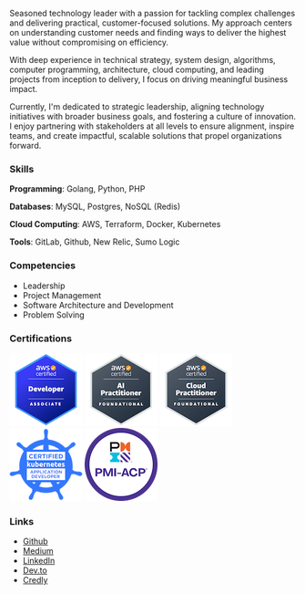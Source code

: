 Seasoned technology leader with a passion for tackling complex challenges and delivering practical, customer-focused solutions. My approach centers on understanding customer needs and finding ways to deliver the highest value without compromising on efficiency.

With deep experience in technical strategy, system design, algorithms, computer programming, architecture, cloud computing, and leading projects from inception to delivery, I focus on driving meaningful business impact. 

Currently, I'm dedicated to strategic leadership, aligning technology initiatives with broader business goals, and fostering a culture of innovation. I enjoy partnering with stakeholders at all levels to ensure alignment, inspire teams, and create impactful, scalable solutions that propel organizations forward.

### Skills

**Programming**: Golang, Python, PHP 

**Databases**: MySQL, Postgres, NoSQL (Redis) 

**Cloud Computing**: AWS, Terraform, Docker, Kubernetes 

**Tools**: GitLab, Github, New Relic, Sumo Logic

### Competencies
- Leadership
- Project Management
- Software Architecture and Development
- Problem Solving

### Certifications

![aws developer](./media/awsdev.png)
![aws ai](./media/awsai.png)
![aws cp](./media/awscloud.png)
![ckad](./media/ckad.png)
![pmi acp](./media/pmiacp.png)

### Links

- [Github](https://github.com/jorgecontreras)
- [Medium](https://medium.com/@jorge-contreras)
- [LinkedIn](https://www.linkedin.com/in/jorgecontreras-profile)
- [Dev.to](https://dev.to/jorgecontreras)
- [Credly](https://www.credly.com/users/jorge-contreras-rodriguez/badges#)
